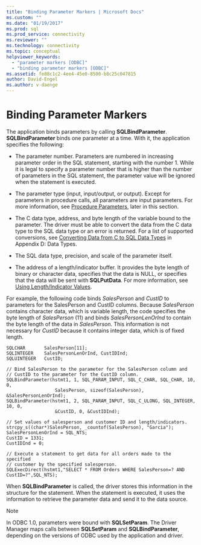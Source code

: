 ```yaml
---
title: "Binding Parameter Markers | Microsoft Docs"
ms.custom: ""
ms.date: "01/19/2017"
ms.prod: sql
ms.prod_service: connectivity
ms.reviewer: ""
ms.technology: connectivity
ms.topic: conceptual
helpviewer_keywords: 
  - "parameter markers [ODBC]"
  - "binding parameter markers [ODBC]"
ms.assetid: fe88c1c2-4ee4-45e0-8500-b8c25c047815
author: David-Engel
ms.author: v-daenge
---
```

# Binding Parameter Markers
The application binds parameters by calling **SQLBindParameter**. **SQLBindParameter** binds one parameter at a time. With it, the application specifies the following:  
  
-   The parameter number. Parameters are numbered in increasing parameter order in the SQL statement, starting with the number 1. While it is legal to specify a parameter number that is higher than the number of parameters in the SQL statement, the parameter value will be ignored when the statement is executed.  
  
-   The parameter type (input, input/output, or output). Except for parameters in procedure calls, all parameters are input parameters. For more information, see [Procedure Parameters](../../../odbc/reference/develop-app/procedure-parameters.md), later in this section.  
  
-   The C data type, address, and byte length of the variable bound to the parameter. The driver must be able to convert the data from the C data type to the SQL data type or an error is returned. For a list of supported conversions, see [Converting Data from C to SQL Data Types](../../../odbc/reference/appendixes/converting-data-from-c-to-sql-data-types.md) in Appendix D: Data Types.  
  
-   The SQL data type, precision, and scale of the parameter itself.  
  
-   The address of a length/indicator buffer. It provides the byte length of binary or character data, specifies that the data is NULL, or specifies that the data will be sent with **SQLPutData**. For more information, see [Using Length/Indicator Values](../../../odbc/reference/develop-app/using-length-and-indicator-values.md).  
  
 For example, the following code binds *SalesPerson* and *CustID* to parameters for the SalesPerson and CustID columns. Because *SalesPerson* contains character data, which is variable length, the code specifies the byte length of *SalesPerson* (11) and binds *SalesPersonLenOrInd* to contain the byte length of the data in *SalesPerson*. This information is not necessary for *CustID* because it contains integer data, which is of fixed length.  
  
```  
SQLCHAR       SalesPerson[11];  
SQLINTEGER    SalesPersonLenOrInd, CustIDInd;  
SQLUINTEGER   CustID;  
  
// Bind SalesPerson to the parameter for the SalesPerson column and  
// CustID to the parameter for the CustID column.  
SQLBindParameter(hstmt1, 1, SQL_PARAM_INPUT, SQL_C_CHAR, SQL_CHAR, 10, 0,  
                  SalesPerson, sizeof(SalesPerson), &SalesPersonLenOrInd);  
SQLBindParameter(hstmt1, 2, SQL_PARAM_INPUT, SQL_C_ULONG, SQL_INTEGER, 10, 0,  
                  &CustID, 0, &CustIDInd);  
  
// Set values of salesperson and customer ID and length/indicators.  
strcpy_s((char*)SalesPerson, _countof(SalesPerson), "Garcia");  
SalesPersonLenOrInd = SQL_NTS;  
CustID = 1331;  
CustIDInd = 0;  
  
// Execute a statement to get data for all orders made to the specified  
// customer by the specified salesperson.  
SQLExecDirect(hstmt1,"SELECT * FROM Orders WHERE SalesPerson=? AND CustID=?",SQL_NTS);  
```  
  
 When **SQLBindParameter** is called, the driver stores this information in the structure for the statement. When the statement is executed, it uses the information to retrieve the parameter data and send it to the data source.  
  
> [!NOTE]  
>  In ODBC 1.0, parameters were bound with **SQLSetParam**. The Driver Manager maps calls between **SQLSetParam** and **SQLBindParameter**, depending on the versions of ODBC used by the application and driver.
